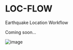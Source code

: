 # LOC-FLOW
Earthquake Location Workflow

Coming soon...


![image](https://user-images.githubusercontent.com/51533859/126005752-80eda51c-8757-47c0-92a8-912dd4bbb38d.png)
